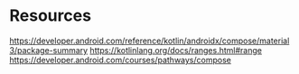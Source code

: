 # Resources

https://developer.android.com/reference/kotlin/androidx/compose/material3/package-summary
https://kotlinlang.org/docs/ranges.html#range
https://developer.android.com/courses/pathways/compose